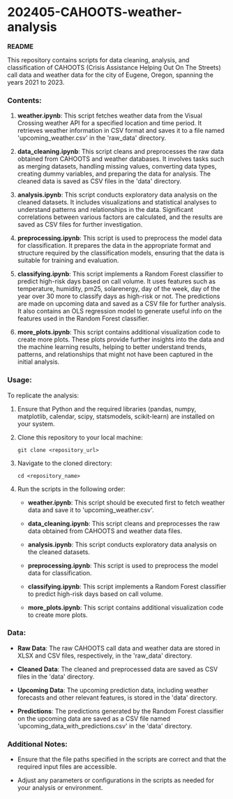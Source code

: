 # 202405-CAHOOTS-weather-analysis

**README**

This repository contains scripts for data cleaning, analysis, and classification of CAHOOTS (Crisis Assistance Helping Out On The Streets) call data and weather data for the city of Eugene, Oregon, spanning the years 2021 to 2023.

### Contents:

1. **weather.ipynb**: This script fetches weather data from the Visual Crossing weather API for a specified location and time period. It retrieves weather information in CSV format and saves it to a file named 'upcoming_weather.csv' in the 'raw_data' directory.

2. **data_cleaning.ipynb**: This script cleans and preprocesses the raw data obtained from CAHOOTS and weather databases. It involves tasks such as merging datasets, handling missing values, converting data types, creating dummy variables, and preparing the data for analysis. The cleaned data is saved as CSV files in the 'data' directory.

3. **analysis.ipynb**: This script conducts exploratory data analysis on the cleaned datasets. It includes visualizations and statistical analyses to understand patterns and relationships in the data. Significant correlations between various factors are calculated, and the results are saved as CSV files for further investigation. 

4. **preprocessing.ipynb**: This script is used to preprocess the model data for classification. It prepares the data in the appropriate format and structure required by the classification models, ensuring that the data is suitable for training and evaluation.

5. **classifying.ipynb**: This script implements a Random Forest classifier to predict high-risk days based on call volume. It uses features such as temperature, humidity, pm25, solarenergy, day of the week, day of the year over 30 more to classify days as high-risk or not. The predictions are made on upcoming data and saved as a CSV file for further analysis. It also contains an OLS regression model to generate useful info on the features used in the Random Forest classifier.

6. **more_plots.ipynb**: This script contains additional visualization code to create more plots. These plots provide further insights into the data and the machine learning results, helping to better understand trends, patterns, and relationships that might not have been captured in the initial analysis.

### Usage:

To replicate the analysis:

1. Ensure that Python and the required libraries (pandas, numpy, matplotlib, calendar, scipy, statsmodels, scikit-learn) are installed on your system.

2. Clone this repository to your local machine:

   ```
   git clone <repository_url>
   ```

3. Navigate to the cloned directory:

   ```
   cd <repository_name>
   ```

4. Run the scripts in the following order:

   - **weather.ipynb**: This script should be executed first to fetch weather data and save it to 'upcoming_weather.csv'.

   - **data_cleaning.ipynb**: This script cleans and preprocesses the raw data obtained from CAHOOTS and weather data files.

   - **analysis.ipynb**: This script conducts exploratory data analysis on the cleaned datasets.
  
   - **preprocessing.ipynb**: This script is used to preprocess the model data for classification.

   - **classifying.ipynb**: This script implements a Random Forest classifier to predict high-risk days based on call volume.
  
   - **more_plots.ipynb**: This script contains additional visualization code to create more plots.

### Data:

- **Raw Data**: The raw CAHOOTS call data and weather data are stored in XLSX and CSV files, respectively, in the 'raw_data' directory.

- **Cleaned Data**: The cleaned and preprocessed data are saved as CSV files in the 'data' directory.

- **Upcoming Data**: The upcoming prediction data, including weather forecasts and other relevant features, is stored in the 'data' directory.

- **Predictions**: The predictions generated by the Random Forest classifier on the upcoming data are saved as a CSV file named 'upcoming_data_with_predictions.csv' in the 'data' directory.

### Additional Notes:

- Ensure that the file paths specified in the scripts are correct and that the required input files are accessible.

- Adjust any parameters or configurations in the scripts as needed for your analysis or environment.
